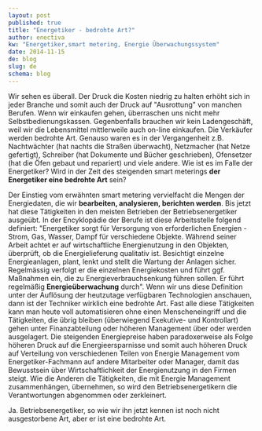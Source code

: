 ```yaml
---
layout: post
published: true
title: "Energetiker - bedrohte Art?"
author: enectiva
kw: "Energetiker,smart metering, Energie Überwachungssystem"
date: 2014-11-15
de: blog
slug: de
schema: blog
---
```


Wir sehen es überall. Der Druck die Kosten niedrig zu halten erhöht sich in jeder Branche und somit auch der Druck auf "Ausrottung" von manchen Berufen. Wenn wir einkaufen gehen, überraschen uns nicht mehr Selbstbedienungskassen. Gegenbenfalls brauchen wir kein Ladengeschäft, weil wir die Lebensmittel mittlerweile auch on-line einkaufen. Die Verkäufer werden bedrohte Art. Genauso waren es in der Vergangenheit z.B. Nachtwächter (hat nachts die Straßen überwacht), Netzmacher (hat Netze gefertigt), Schreiber (hat Dokumente und Bücher geschrieben), Ofensetzer (hat die Öfen gebaut und repariert) und viele andere. Wie ist es im Falle der Energetiker? Wird in der Zeit des steigenden smart meterings **der Energetiker eine bedrohte Art** sein?

Der Einstieg vom erwähnten smart metering vervielfacht die Mengen der Energiedaten, die wir **bearbeiten, analysieren, berichten werden**. Bis jetzt hat diese Tätigkeiten in den meisten Betrieben der Betriebsenergetiker ausgeübt. In der Encyklopädie der Berufe ist diese Arbeitsstelle folgend definiert: "Energetiker sorgt für Versorgung von erforderlichen Energien  - Strom, Gas, Wasser, Dampf für verschiedene Objekte. Während seiner Arbeit achtet er auf wirtschaftliche Energienutzung in den Objekten, überprüft, ob die Energielieferung qualitativ ist. Besichtigt einzelne Energieanlagen, plant, lenkt und stellt die Wartung der Anlagen sicher. Regelmässig verfolgt er die einzelnen Energiekosten und führt ggf. Maßnahmen ein, die zu 
Energieverbrauchsenkung führen sollen. Er führt regelmäßig **Energieüberwachung** durch". Wenn wir uns diese Definition unter der Auflösung der heutzutage verfügbaren Technologien anschauen, dann ist der Techniker wirklich eine bedrohte Art. Fast alle diese Tätigkeiten kann man heute voll automatisieren ohne einen Menscheneingriff und die Tätigkeiten, die übrig bleiben (überwiegend Exekutive- und Kontrollart) gehen unter Finanzabteilung oder höheren Management über oder werden ausgelagert. Die steigenden Energiepreise haben paradoxerweise als Folge höheren Druck auf die Energieersparnisse und somit auch höheren Druck auf Verteilung von verschiedenen Teilen von Energie Management vom Energetiker-Fachmann auf andere Mitarbeiter oder Manager, damit das Bewusstsein über Wirtschaftlichkeit der Energienutzung in den Firmen steigt. Wie die Anderen die Tätigkeiten, die mit Energie Management zusammenhängen, übernehmen, so wird den Betriebsenergetikern die Verantwortungen abgenommen oder zerkleinert.

Ja. Betriebsenergetiker, so wie wir ihn jetzt kennen ist noch nicht ausgestorbene Art, aber er ist eine bedrohte Art.
